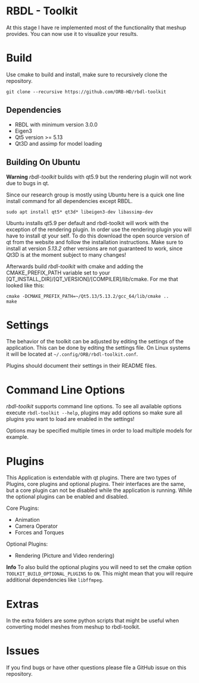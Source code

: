 RBDL - Toolkit
==============

At this stage I have re implemented most of the functionality that meshup
provides. You can now use it to visualize your results. 

# Build

Use cmake to build and install, make sure to recursively clone the repository.
```
git clone --recursive https://github.com/ORB-HD/rbdl-toolkit
```

## Dependencies

* RBDL with minimum version 3.0.0
* Eigen3
* Qt5 version >= 5.13
* Qt3D and assimp for model loading

## Building On Ubuntu

**Warning** *rbdl-toolkit* builds with qt5.9 but the rendering plugin will
not work due to bugs in qt.

Since our research group is mostly using Ubuntu here is a quick one line
install command for all dependencies except RBDL.

`sudo apt install qt5* qt3d* libeigen3-dev libassimp-dev`

Ubuntu installs qt5.9 per default and rbdl-toolkit will work with the exception
of the rendering plugin.  In order use the rendering plugin you will have to
install qt your self. To do this download the open source version of qt from
the website and follow the installation instructions. Make sure to install
at version *5.13.2* other versions are not guaranteed to work, since Qt3D is 
at the moment subject to many changes!

Afterwards build *rbdl-toolkit* with cmake and adding the CMAKE_PREFIX_PATH variable set to 
your [QT_INSTALL_DIR]/[QT_VERSION]/[COMPILER]/lib/cmake. 
For me that looked like this:

```code
cmake -DCMAKE_PREFIX_PATH=~/Qt5.13/5.13.2/gcc_64/lib/cmake ..
make
```

# Settings

The behavior of the toolkit can be adjusted by editing the settings of the
application. This can be done by editing the settings file. On Linux systems
it will be located at ```~/.config/ORB/rbdl-toolkit.conf```.

Plugins should document their settings in their README files. 

# Command Line Options

*rbdl-toolkit* supports command line options. To see all available options
execute ``rbdl-toolkit --help``, plugins may add options so make sure all
plugins you want to load are enabled in the settings!

Options may be specified multiple times in order to load multiple models
for example.

# Plugins

This Application is extendable with qt plugins. There are two types of Plugins, core plugins and
optional plugins. Their interfaces are the same, but a core plugin can not be disabled while the
application is running. While the optional plugins can be enabled and disabled. 

Core Plugins:
- Animation
- Camera Operator
- Forces and Torques

Optional Plugins:
- Rendering (Picture and Video rendering)

**Info** To also build the optional plugins you will need to set the cmake option
`TOOLKIT_BUILD_OPTIONAL_PLUGINS` to `ON`. This might mean that you will require
additional dependencies like `libffmpeg`.

# Extras

In the extra folders are some python scripts that might be useful when
converting model meshes from meshup to rbdl-toolkit.

# Issues

If you find bugs or have other questions please file a GitHub issue on this repository.

